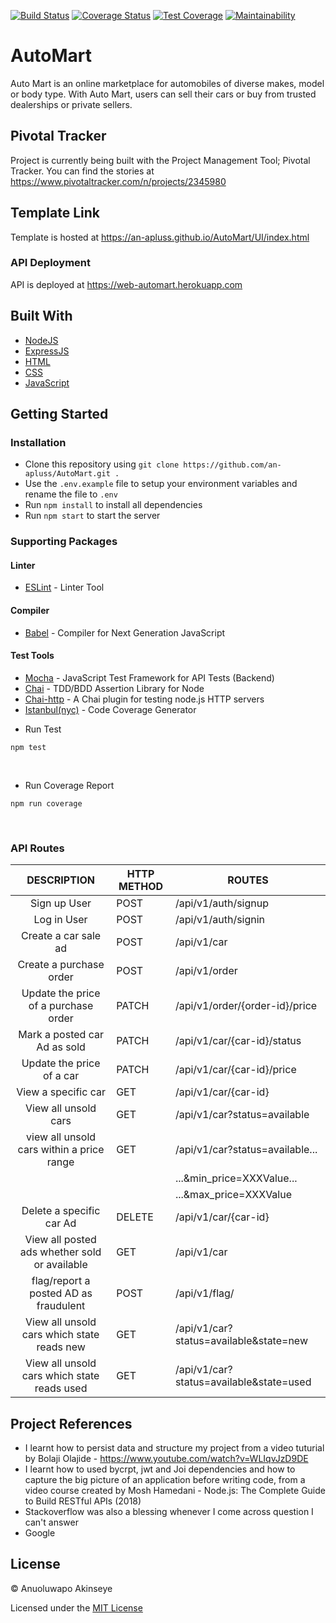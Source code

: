[![Build Status](https://travis-ci.org/an-apluss/AutoMart.svg?branch=develop)](https://travis-ci.org/an-apluss/AutoMart) [![Coverage Status](https://coveralls.io/repos/github/an-apluss/AutoMart/badge.svg)](https://coveralls.io/github/an-apluss/AutoMart) [![Test Coverage](https://api.codeclimate.com/v1/badges/1e3a63878399c50dff1c/test_coverage)](https://codeclimate.com/github/an-apluss/AutoMart/test_coverage) [![Maintainability](https://api.codeclimate.com/v1/badges/1e3a63878399c50dff1c/maintainability)](https://codeclimate.com/github/an-apluss/AutoMart/maintainability)

# AutoMart
Auto Mart is an online marketplace for automobiles of diverse makes, model or body type. With Auto Mart, users can sell their cars or buy from trusted dealerships or private sellers.

## Pivotal Tracker

Project is currently being built with the Project Management Tool; Pivotal Tracker. You can find the stories at https://www.pivotaltracker.com/n/projects/2345980

## Template Link

Template is hosted at https://an-apluss.github.io/AutoMart/UI/index.html

### API Deployment

API is deployed at https://web-automart.herokuapp.com

## Built With

<ul>
<li><a href="https://nodejs.org/">NodeJS</a></li>
<li><a href="https://expressjs.com/">ExpressJS</a></li>
<li><a href="https://developer.mozilla.org/kab/docs/Web/HTML">HTML</a></li>
<li><a href="https://developer.mozilla.org/en-US/docs/Web/CSS">CSS</a></li>
<li><a href="https://developer.mozilla.org/bm/docs/Web/JavaScript">JavaScript</a></li>
</ul>

## Getting Started

### Installation

- Clone this repository using `git clone https://github.com/an-apluss/AutoMart.git .`
- Use the `.env.example` file to setup your environment variables and rename the file to `.env`
- Run `npm install` to install all dependencies
- Run `npm start` to start the server

### Supporting Packages

#### Linter

- [ESLint](https://eslint.org/) - Linter Tool

#### Compiler

- [Babel](https://babeljs.io/) - Compiler for Next Generation JavaScript

#### Test Tools

- [Mocha](https://mochajs.org/) - JavaScript Test Framework for API Tests (Backend)
- [Chai](http://chaijs.com/) - TDD/BDD Assertion Library for Node
- [Chai-http](https://github.com/visionmedia/supertest) - A Chai plugin for testing node.js HTTP servers
- [Istanbul(nyc)](https://istanbul.js.org/) - Code Coverage Generator

<ul><li>Run Test</li></ul>
<pre><code>npm test</code></pre>
<br>
<ul><li>Run Coverage Report</li></ul>
<pre><code>npm run coverage</code></pre>
<br>

### API Routes

|        DESCRIPTION                            | HTTP METHOD | ROUTES                                  |
| :-------------------------------------------: | ----------- | --------------------------------------- |
| Sign up User                                  | POST        | /api/v1/auth/signup                     |
| Log in User                                   | POST        | /api/v1/auth/signin                     |
| Create a car sale ad                          | POST        | /api/v1/car                             |
| Create a purchase order                       | POST        | /api/v1/order                           |
| Update the price of a purchase order          | PATCH       | /api/v1/order/{order-id}/price          |
| Mark a posted car Ad as sold                  | PATCH       | /api/v1/car/{car-id}/status             |
| Update the price of a car                     | PATCH       | /api/v1/car/{car-id}/price              |
| View a specific car                           | GET         | /api/v1/car/{car-id}                    |
| View all unsold cars                          | GET         | /api/v1/car?status=available            |
| view all unsold cars within a price range     | GET         | /api/v1/car?status=available...         |
|                                               |             | ...&min_price=XXXValue...               |
|                                               |             | ...&max_price=XXXValue                  |
| Delete a specific car Ad                      | DELETE      | /api/v1/car/{car-id}                    |
| View all posted ads whether sold or available | GET         | /api/v1/car                             |
| flag/report a posted AD as fraudulent         | POST        | /api/v1/flag/                           |
| View all unsold cars which state reads new    | GET         | /api/v1/car?status=available&state=new  |
| View all unsold cars which state reads used   | GET         | /api/v1/car?status=available&state=used |

## Project References

- I learnt how to persist data and structure my project from a video tuturial by Bolaji Olajide - https://www.youtube.com/watch?v=WLIqvJzD9DE
- I learnt how to used bycrpt, jwt and Joi dependencies and how to capture the big picture of an application before writing code, from a video course created by Mosh Hamedani - Node.js: The Complete Guide to Build RESTful APIs (2018)
- Stackoverflow was also a blessing whenever I come across question I can't answer
- Google

## License

&copy; Anuoluwapo Akinseye

Licensed under the [MIT License](https://github.com/an-apluss/AutoMart/blob/develop/LICENSE)